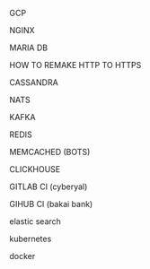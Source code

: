 GCP

NGINX

MARIA DB

HOW TO REMAKE HTTP TO HTTPS

CASSANDRA

NATS

KAFKA

REDIS

MEMCACHED (BOTS)

CLICKHOUSE

GITLAB CI (cyberyal)

GIHUB CI (bakai bank)

elastic search

kubernetes

docker